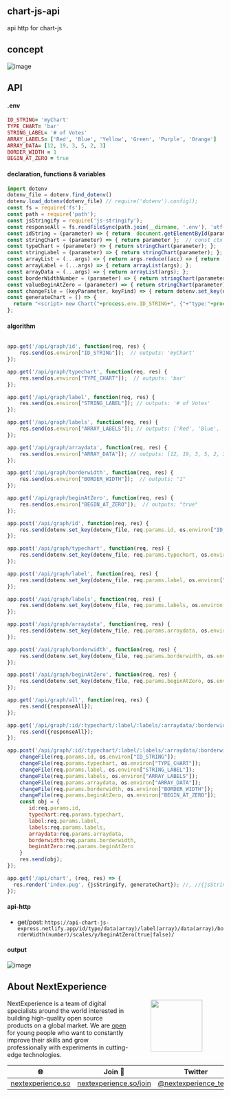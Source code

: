 ## chart-js-api
api http for chart-js

## concept
![image](https://user-images.githubusercontent.com/123137817/215301138-d9b325db-470f-463d-b748-e36ce707fabf.png)

## API
#### .env
```ruby
ID_STRING= 'myChart'
TYPE_CHART= 'bar'
STRING_LABEL= '# of Votes'
ARRAY_LABELS= ['Red', 'Blue', 'Yellow', 'Green', 'Purple', 'Orange']
ARRAY_DATA= [12, 19, 3, 5, 2, 3]
BORDER_WIDTH = 1
BEGIN_AT_ZERO = true
```

#### declaration, functions & variables
```javascript
import dotenv
dotenv_file = dotenv.find_dotenv()
dotenv.load_dotenv(dotenv_file) // require('dotenv').config();
const fs = require('fs');
const path = require('path');
const jsStringify = require('js-stringify');
const responseAll = fs.readFileSync(path.join(__dirname, '.env'), 'utf-8').match(/^[A-Za-z0-9_]+/gm); 
const idString = (parameter) => { return  document.getElementById(parameter) };  // const ctx = document.getElementById('myChart');
const stringChart = (parameter) => { return parameter };  // const ctx = document.getElementById('myChart');
const typeChart = (parameter) => { return stringChart(parameter); };  
const stringLabel = (parameter) => { return stringChart(parameter); };  
const arrayList = (...args) => { return args.reduce((acc) => { return [acc] } )}; 
const arrayLabel = (...args) => { return arrayList(args); };  
const arrayData = (...args) => { return arrayList(args); };  
const borderWidthNumber = (parameter) => { return stringChart(parameter); };
const valueBeginAtZero = (parameter) => { return stringChart(parameter); };
const changeFile = (keyParameter, keyFind) => { return dotenv.set_key(dotenv_file, keyParameter, os.environ[keyFind]); };
const generateChart = () => {
  return "<script> new Chart("+process.env.ID_STRING+", {"+"type:"+process.env.TYPE_CHART+","+"data: {"+"labels:"+ process.env.ARRAY_LABELS+","+"datasets:"+ "[{"+"label:"+ process.env.STRING_LABEL+","+"data:"+ process.env.ARRAY_DATA+","+"borderWidth:"+process.env.BORDER_WIDTH+"}]"+"},"+"options: {"+ "scales: { y: { "+ "beginAtZero:"+ process.env.BEGIN_AT_ZERO + "}"+ "}"+"}"+"}); </script>";
};
```

#### algorithm
```javascript

app.get('/api/graph/id', function(req, res) {
    res.send(os.environ["ID_STRING"]);  // outputs: 'myChart'
});

app.get('/api/graph/typechart', function(req, res) {
    res.send(os.environ["TYPE_CHART"]);  // outputs: 'bar'
});

app.get('/api/graph/label', function(req, res) {
    res.send(os.environ["STRING_LABEL"]); // outputs: '# of Votes'
});

app.get('/api/graph/labels', function(req, res) {
    res.send(os.environ["ARRAY_LABELS"]); // outputs: ['Red', 'Blue', 'Yellow', 'Green', 'Purple', 'Orange']
});

app.get('/api/graph/arraydata', function(req, res) {
    res.send(os.environ["ARRAY_DATA"]); // outputs: [12, 19, 3, 5, 2, 3] 
});

app.get('/api/graph/borderwidth', function(req, res) {
    res.send(os.environ["BORDER_WIDTH"]);  // outputs: "1"
});

app.get('/api/graph/beginAtZero', function(req, res) {
    res.send(os.environ["BEGIN_AT_ZERO"]);  // outputs: "true"
});

app.post('/api/graph/id', function(req, res) {
    res.send(dotenv.set_key(dotenv_file, req.params.id, os.environ["ID_STRING"]));  // outputs: 'myChart'
});

app.post('/api/graph/typechart', function(req, res) {
    res.send(dotenv.set_key(dotenv_file, req.params.typechart, os.environ["TYPE_CHART"]));  // outputs: 'bar'
});

app.post('/api/graph/label', function(req, res) {
    res.send(dotenv.set_key(dotenv_file, req.params.label, os.environ["TYPE_CHART"]));  // outputs: '# of Votes'
});

app.post('/api/graph/labels', function(req, res) {
    res.send(dotenv.set_key(dotenv_file, req.params.labels, os.environ["ARRAY_LABELS"]));  // outputs: ['Red', 'Blue', 'Yellow', 'Green', 'Purple', 'Orange']
});

app.post('/api/graph/arraydata', function(req, res) {
    res.send(dotenv.set_key(dotenv_file, req.params.arraydata, os.environ["ARRAY_DATA"]));  // outputs: [12, 19, 3, 5, 2, 3]
});

app.post('/api/graph/borderwidth', function(req, res) {
    res.send(dotenv.set_key(dotenv_file, req.params.borderwidth, os.environ["BORDER_WIDTH"]));  // outputs: 1
});

app.post('/api/graph/beginAtZero', function(req, res) {
    res.send(dotenv.set_key(dotenv_file, req.params.beginAtZero, os.environ["BEGIN_AT_ZERO"]));  // outputs: true
});

app.get('/api/graph/all', function(req, res) {
    res.send({responseAll});
});

app.get('/api/graph/:id/:typechart/:label/:labels/:arraydata/:borderwidth/:beginAtZero', function(req, res) {
    res.send({responseAll});
});

app.post('/api/graph/:id/:typechart/:label/:labels/:arraydata/:borderwidth/:beginAtZero', function(req, res) {
    changeFile(req.params.id, os.environ["ID_STRING"]);
    changeFile(req.params.typechart, os.environ["TYPE_CHART"]);
    changeFile(req.params.label, os.environ["STRING_LABEL"]);
    changeFile(req.params.labels, os.environ["ARRAY_LABELS"]);
    changeFile(req.params.arraydata, os.environ["ARRAY_DATA"]);
    changeFile(req.params.borderwidth, os.environ["BORDER_WIDTH"]);
    changeFile(req.params.beginAtZero, os.environ["BEGIN_AT_ZERO"]);    
    const obj = { 
       id:req.params.id, 
       typechart:req.params.typechart,
       label:req.params.label,
       labels:req.params.labels,
       arraydata:req.params.arraydata,
       borderwidth:req.params.borderwidth, 
       beginAtZero:req.params.beginAtZero
    }
    res.send(obj);
});

app.get('/api/chart', (req, res) => {
  res.render('index.pug', {jsStringify, generateChart}); //, //{jsStringify, data});
});
```

#### api-http
- get/post: `https://api-chart-js-express.netlify.app/id/type/data(array)/label(array)/data(array)/borderWidth(number)/scales/y/beginAtZero(true|false)/`

#### output
![image](https://user-images.githubusercontent.com/123137817/214975123-1645c10e-9fbb-4c53-9003-b2e1180cb1df.png)

## About NextExperience

<img align="right" width="120" height="120" src="https://cdn-icons-png.flaticon.com/512/1600/1600856.png" hspace="50">

NextExperience is a team of digital specialists around the world interested in building high-quality open source products on a global market. We are [open](https://codex.so/join) for young people who want to constantly improve their skills and grow professionally with experiments in cutting-edge technologies.

| 🌐 | Join  👋  | Twitter | Instagram |
| -- | -- | -- | -- |
| [nextexperience.so](https://nextexperience.so) | [nextexperience.so/join](https://nextexperience.so/join) |[@nextexperience_team](http://twitter.com/nextexperience_team) | [@nextexperience_team](http://instagram.com/nextexperience_team/) |
